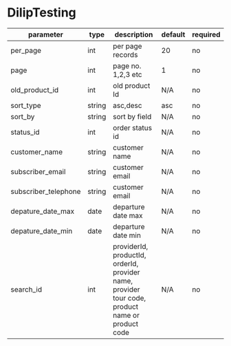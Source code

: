 # DilipTesting

parameter 			| type		| description		| default	| required
 ----------			|---------- |----------			| --------	| --------
per_page			| int		| per page records 	| 20		| no
page				| int		| page no. 1,2,3 etc| 1			| no
old_product_id		| int		| old product Id	| N/A		| no
sort_type			| string	| asc,desc			| asc		| no
sort_by				| string	| sort by field		| N/A		| no
status_id			| int		| order status id	| N/A		| no
customer_name		| string	| customer name		| N/A		| no
subscriber_email	| string	| customer email	| N/A		| no
subscriber_telephone| string	| customer email	| N/A		| no
depature_date_max	| date		| departure date max| N/A		| no
depature_date_min	| date		| departure date min| N/A		| no
search_id			| int		| providerId, productId, orderId, provider name, provider tour code,  product name or product code 				| N/A 		| no
 
				

			

